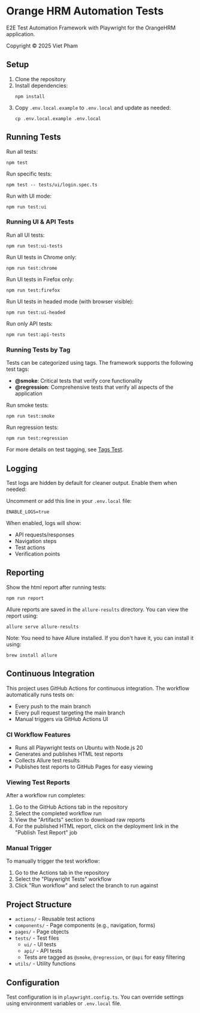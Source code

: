 # Orange HRM Automation Tests

E2E Test Automation Framework with Playwright for the OrangeHRM application.

Copyright © 2025 Viet Pham

## Setup

1. Clone the repository
2. Install dependencies:
   ```
   npm install
   ```
3. Copy `.env.local.example` to `.env.local` and update as needed:
   ```
   cp .env.local.example .env.local
   ```

## Running Tests

Run all tests:
```
npm test
```

Run specific tests:
```
npm test -- tests/ui/login.spec.ts
```

Run with UI mode:
```
npm run test:ui
```

### Running UI & API Tests

Run all UI tests:
```
npm run test:ui-tests
```

Run UI tests in Chrome only:
```
npm run test:chrome
```

Run UI tests in Firefox only:
```
npm run test:firefox
```

Run UI tests in headed mode (with browser visible):
```
npm run test:ui-headed
```

Run only API tests:
```
npm run test:api-tests
```


### Running Tests by Tag

Tests can be categorized using tags. The framework supports the following test tags:

- **@smoke**: Critical tests that verify core functionality
- **@regression**: Comprehensive tests that verify all aspects of the application

Run smoke tests:
```
npm run test:smoke
```

Run regression tests:
```
npm run test:regression
```


For more details on test tagging, see [Tags Test](https://playwright.dev/docs/test-annotations#tag-tests).

## Logging

Test logs are hidden by default for cleaner output. Enable them when needed:

Uncomment or add this line in your `.env.local` file:
```
ENABLE_LOGS=true
```

When enabled, logs will show:
- API requests/responses
- Navigation steps
- Test actions
- Verification points

## Reporting

Show the html report after running tests:
```
npm run report
```

Allure reports are saved in the `allure-results` directory. You can view the report using:
```
allure serve allure-results
```
Note: You need to have Allure installed. If you don't have it, you can install it using:
```
brew install allure
```

## Continuous Integration

This project uses GitHub Actions for continuous integration. The workflow automatically runs tests on:
- Every push to the main branch
- Every pull request targeting the main branch
- Manual triggers via GitHub Actions UI

### CI Workflow Features

- Runs all Playwright tests on Ubuntu with Node.js 20
- Generates and publishes HTML test reports
- Collects Allure test results
- Publishes test reports to GitHub Pages for easy viewing

### Viewing Test Reports

After a workflow run completes:
1. Go to the GitHub Actions tab in the repository
2. Select the completed workflow run
3. View the "Artifacts" section to download raw reports
4. For the published HTML report, click on the deployment link in the "Publish Test Report" job

### Manual Trigger

To manually trigger the test workflow:
1. Go to the Actions tab in the repository
2. Select the "Playwright Tests" workflow
3. Click "Run workflow" and select the branch to run against


## Project Structure

- `actions/` - Reusable test actions
- `components/` - Page components (e.g., navigation, forms)
- `pages/` - Page objects
- `tests/` - Test files
  - `ui/` - UI tests
  - `api/` - API tests
  - Tests are tagged as `@smoke`, `@regression`, or `@api` for easy filtering
- `utils/` - Utility functions

## Configuration

Test configuration is in `playwright.config.ts`. You can override settings using environment variables or `.env.local` file.